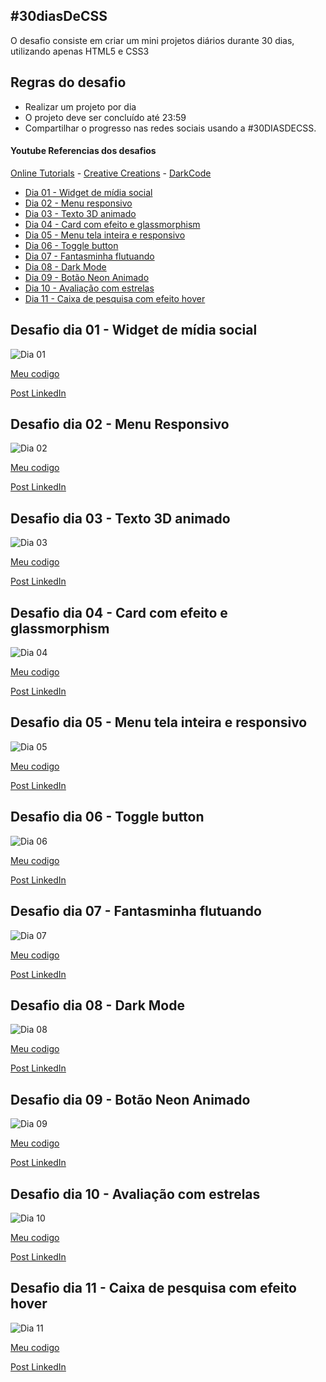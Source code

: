 ## #30diasDeCSS

 O desafio consiste em criar um mini projetos diários durante 30 dias, utilizando apenas HTML5 e CSS3

## Regras do desafio

* Realizar um projeto por dia
* O projeto deve ser concluído até 23:59
* Compartilhar o progresso nas redes sociais usando a #30DIASDECSS.



#### Youtube Referencias dos desafios
[Online Tutorials](https://www.youtube.com/channel/UCbwXnUipZsLfUckBPsC7Jog) - 
[Creative Creations](https://www.youtube.com/channel/UCOKmVksbzoKJKmtu7rlEM1A) - 
[DarkCode](https://www.youtube.com/channel/UCD3KVjbb7aq2OiOffuungzw)



* [Dia 01 - Widget de mídia social](#id01)
* [Dia 02 - Menu responsivo](#id02)
* [Dia 03 - Texto 3D animado](#id03)
* [Dia 04 - Card com efeito e glassmorphism](#id04)
* [Dia 05 - Menu tela inteira e responsivo](#id05)
* [Dia 06 - Toggle button](#id06)
* [Dia 07 - Fantasminha flutuando](#id07)
* [Dia 08 - Dark Mode](#id08)
* [Dia 09 - Botão Neon Animado](#id09)
* [Dia 10 - Avaliação com estrelas](#id10)
* [Dia 11 - Caixa de pesquisa com efeito hover](#id10)



##  Desafio dia 01 - Widget de mídia social <a name="id01"></a>
![Dia 01](https://github.com/SilvioDiasJr/desafio-30diasdecss/blob/master/Desafios/Dia%2001/widget-media-social.gif)


[Meu codigo](https://github.com/SilvioDiasJr/desafio-30diasdecss/tree/master/Desafios/Dia%2001)


[Post LinkedIn](https://www.linkedin.com/feed/update/urn:li:activity:6762568415031922688/) 


##  Desafio dia 02 - Menu Responsivo <a name="id02"></a>
![Dia 02](https://github.com/SilvioDiasJr/desafio-30diasdecss/blob/master/Desafios/Dia%2002/menu-responsivo.gif)


[Meu codigo](https://github.com/SilvioDiasJr/desafio-30diasdecss/tree/master/Desafios/Dia%2002)


[Post LinkedIn](https://www.linkedin.com/feed/update/urn:li:activity:6762848236718833664/) 


##  Desafio dia 03 - Texto 3D animado<a name="id03"></a>
![Dia 03](https://github.com/SilvioDiasJr/desafio-30diasdecss/blob/master/Desafios/Dia%2003/texto-animado.gif)


[Meu codigo](https://github.com/SilvioDiasJr/desafio-30diasdecss/tree/master/Desafios/Dia%2003)


[Post LinkedIn](https://www.linkedin.com/feed/update/urn:li:activity:6763197776223338496/) 


##  Desafio dia 04 - Card com efeito e glassmorphism<a name="id04"></a>
![Dia 04](https://github.com/SilvioDiasJr/desafio-30diasdecss/blob/master/Desafios/Dia%2004/card%20e%20glassmorphism.gif)


[Meu codigo](https://github.com/SilvioDiasJr/desafio-30diasdecss/tree/master/Desafios/Dia%2004)


[Post LinkedIn](https://www.linkedin.com/feed/update/urn:li:activity:6763565759630192640/) 


##  Desafio dia 05 - Menu tela inteira e responsivo<a name="id05"></a>
![Dia 05](https://github.com/SilvioDiasJr/desafio-30diasdecss/blob/master/Desafios/Dia%2005/menu-tela-inteira.gif)


[Meu codigo](https://github.com/SilvioDiasJr/desafio-30diasdecss/tree/master/Desafios/Dia%2005)


[Post LinkedIn](https://www.linkedin.com/posts/silviodiasjr_30diasdecss-activity-6764013552417173504-_PFz) 


##  Desafio dia 06 - Toggle button<a name="id06"></a>
![Dia 06](https://github.com/SilvioDiasJr/desafio-30diasdecss/blob/master/Desafios/Dia%2006/checkbox-animado.gif)


[Meu codigo](https://github.com/SilvioDiasJr/desafio-30diasdecss/tree/master/Desafios/Dia%2006)


[Post LinkedIn](https://www.linkedin.com/feed/update/urn:li:activity:6764312795648401409/) 


##  Desafio dia 07 - Fantasminha flutuando<a name="id07"></a>
![Dia 07](https://github.com/SilvioDiasJr/desafio-30diasdecss/blob/master/Desafios/Dia%2007/ghost-floating.gif)


[Meu codigo](https://github.com/SilvioDiasJr/desafio-30diasdecss/tree/master/Desafios/Dia%2007)


[Post LinkedIn](https://www.linkedin.com/feed/update/urn:li:activity:6764664161340284928/) 


##  Desafio dia 08 - Dark Mode<a name="id08"></a>
![Dia 08](https://github.com/SilvioDiasJr/desafio-30diasdecss/blob/master/Desafios/Dia%2008/dark-mode.gif)


[Meu codigo](https://github.com/SilvioDiasJr/desafio-30diasdecss/tree/master/Desafios/Dia%2008)


[Post LinkedIn](https://www.linkedin.com/feed/update/urn:li:activity:6765034201214394368/) 


##  Desafio dia 09 - Botão Neon Animado<a name="id09"></a>
![Dia 09](https://github.com/SilvioDiasJr/desafio-30diasdecss/blob/master/Desafios/Dia%2009/botao-neon-animado.gif)


[Meu codigo](https://github.com/SilvioDiasJr/desafio-30diasdecss/tree/master/Desafios/Dia%2009)


[Post LinkedIn](https://www.linkedin.com/posts/silviodiasjr_30diasdecss-activity-6765389727425150976-o64s/) 


##  Desafio dia 10 - Avaliação com estrelas<a name="id10"></a>
![Dia 10](https://github.com/SilvioDiasJr/desafio-30diasdecss/blob/master/Desafios/Dia%2010/avalia%C3%A7%C3%A3o-estrelas.gif)


[Meu codigo](https://github.com/SilvioDiasJr/desafio-30diasdecss/tree/master/Desafios/Dia%2010)


[Post LinkedIn](https://www.linkedin.com/feed/update/urn:li:activity:6765731330719272960/) 


##  Desafio dia 11 - Caixa de pesquisa com efeito hover<a name="id10"></a>
![Dia 11](https://github.com/SilvioDiasJr/desafio-30diasdecss/blob/master/Desafios/Dia%2011/search.gif)


[Meu codigo](https://github.com/SilvioDiasJr/desafio-30diasdecss/tree/master/Desafios/Dia%2011)


[Post LinkedIn](https://www.linkedin.com/feed/update/urn:li:activity:6766143663895519232/) 

